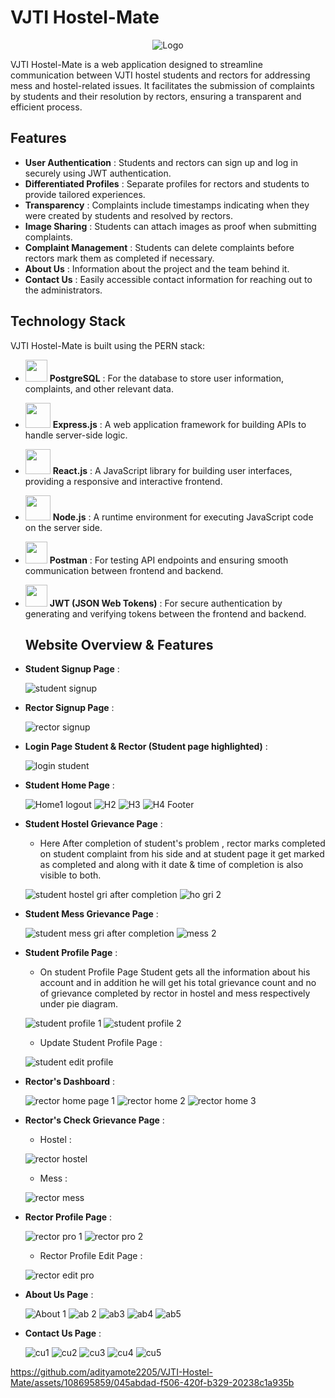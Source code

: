 # VJTI Hostel-Mate



<div align="center">
  <img src="https://github.com/adityamote2205/VJTI-Hostel-Mate/assets/108695859/707c6600-4c5a-4aa8-a2aa-b5f46d3863b9" alt="Logo">
</div>




VJTI Hostel-Mate is a web application designed to streamline communication between VJTI hostel students and rectors for addressing mess and hostel-related issues. It facilitates the submission of complaints by students and their resolution by rectors, ensuring a transparent and efficient process.

## Features

- **User Authentication** : Students and rectors can sign up and log in securely using JWT authentication.
- **Differentiated Profiles** : Separate profiles for rectors and students to provide tailored experiences.
- **Transparency** : Complaints include timestamps indicating when they were created by students and resolved by rectors.
- **Image Sharing** : Students can attach images as proof when submitting complaints.
- **Complaint Management** : Students can delete complaints before rectors mark them as completed if necessary.
- **About Us** : Information about the project and the team behind it.
- **Contact Us** : Easily accessible contact information for reaching out to the administrators.

## Technology Stack

VJTI Hostel-Mate is built using the PERN stack:
- <img src="https://upload.wikimedia.org/wikipedia/commons/thumb/2/29/Postgresql_elephant.svg/640px-Postgresql_elephant.svg.png" width="35">  **PostgreSQL** : For the database to store user information, complaints, and other relevant data.

- <img src="https://www.vectorlogo.zone/logos/expressjs/expressjs-ar21.png" width="40">  **Express.js** : A web application framework for building APIs to handle server-side logic.
- <img src="https://upload.wikimedia.org/wikipedia/commons/thumb/a/a7/React-icon.svg/2300px-React-icon.svg.png" width="40">  **React.js** : A JavaScript library for building user interfaces, providing a responsive and interactive frontend.
- <img src="https://upload.wikimedia.org/wikipedia/commons/thumb/d/d9/Node.js_logo.svg/2560px-Node.js_logo.svg.png" width="40">  **Node.js** : A runtime environment for executing JavaScript code on the server side.
- <img src="https://uxwing.com/wp-content/themes/uxwing/download/brands-and-social-media/postman-icon.png" width="35">  **Postman** : For testing API endpoints and ensuring smooth communication between frontend and backend.
- <img src="https://seeklogo.com/images/J/json-web-tokens-jwt-io-logo-C003DEC47A-seeklogo.com.png" width="35">  **JWT (JSON Web Tokens)** : For secure authentication by generating and verifying tokens between the frontend and backend.

  ## Website Overview & Features
- **Student Signup Page** :
    
  ![student signup](https://github.com/adityamote2205/VJTI-Hostel-Mate/assets/108695859/c1750779-649a-4844-bc47-5b5321b3fe4c)

- **Rector Signup Page** :

  ![rector signup](https://github.com/adityamote2205/VJTI-Hostel-Mate/assets/108695859/2758fa38-b560-49ab-823d-20bf17efe435)

- **Login Page Student & Rector (Student page highlighted)** :

  ![login student](https://github.com/adityamote2205/VJTI-Hostel-Mate/assets/108695859/661ee6a3-4f03-469d-bdc8-95942e203dbf)

- **Student Home Page** :
  
  ![Home1 logout](https://github.com/adityamote2205/VJTI-Hostel-Mate/assets/108695859/e9a3a37b-e588-41c3-aa55-1ef2ecc5f7f5)
  ![H2](https://github.com/adityamote2205/VJTI-Hostel-Mate/assets/108695859/e9d105a1-4beb-47a6-ac75-935d3f523800)
  ![H3](https://github.com/adityamote2205/VJTI-Hostel-Mate/assets/108695859/f64aee20-8f7b-4e35-aaec-380f35f0768d)
  ![H4 Footer](https://github.com/adityamote2205/VJTI-Hostel-Mate/assets/108695859/1609c446-fa00-43a7-a0aa-2f7708527aa4)

- **Student Hostel Grievance Page** :
  - Here After completion of student's problem , rector marks completed on student complaint from his side and at student page it get marked as completed and along 
    with it date & time of completion is also visible to both.

  ![student hostel gri after completion](https://github.com/adityamote2205/VJTI-Hostel-Mate/assets/108695859/e8556362-f1f0-42e0-858d-9db6081396a5)
  ![ho gri 2](https://github.com/adityamote2205/VJTI-Hostel-Mate/assets/108695859/0dc9fe3c-8482-420b-b763-a8999644e21d)

- **Student Mess Grievance Page** :

  ![student mess gri after completion](https://github.com/adityamote2205/VJTI-Hostel-Mate/assets/108695859/4411c4a7-c594-406e-ae86-5dbe4424356d)
  ![mess 2](https://github.com/adityamote2205/VJTI-Hostel-Mate/assets/108695859/ff253421-b24e-4055-ad7f-dac8fcbf82dc)

- **Student Profile Page** :
  - On student Profile Page Student gets all the information about his account and in addition he will get his total grievance count and no of grievance completed by rector in hostel and mess respectively 
    under pie diagram.
   
  ![student profile 1](https://github.com/adityamote2205/VJTI-Hostel-Mate/assets/108695859/a95e98dc-1539-4a98-8534-8a2b2cb2a126)
  ![student profile 2](https://github.com/adityamote2205/VJTI-Hostel-Mate/assets/108695859/5796d38e-c6bb-414b-85a0-fc8f2d846705)

  - Update Student Profile Page :

  ![student edit profile ](https://github.com/adityamote2205/VJTI-Hostel-Mate/assets/108695859/eaeda7d4-1dfc-46b2-99a1-8b85b84dd7bc)

- **Rector's Dashboard** :

  ![rector home page 1](https://github.com/adityamote2205/VJTI-Hostel-Mate/assets/108695859/9cf7e036-027e-46c3-8389-3a2e595a6a07)
  ![rector home 2](https://github.com/adityamote2205/VJTI-Hostel-Mate/assets/108695859/b0505fde-dce1-47b3-9230-fa31882c0726)
  ![rector home 3](https://github.com/adityamote2205/VJTI-Hostel-Mate/assets/108695859/4f7d5213-ee32-4f54-8e78-086268899c95)

- **Rector's Check Grievance Page** :

   - Hostel :

   ![rector hostel ](https://github.com/adityamote2205/VJTI-Hostel-Mate/assets/108695859/502e21d8-ebc8-48a6-94b0-c05316095362)

   - Mess :

  ![rector mess](https://github.com/adityamote2205/VJTI-Hostel-Mate/assets/108695859/ea96a40e-5ef9-458b-a483-4e9828245d9f)

- **Rector Profile Page** :

  ![rector pro 1](https://github.com/adityamote2205/VJTI-Hostel-Mate/assets/108695859/539d4390-e033-443d-9401-cf5ab8c2e9ef)
  ![rector pro 2](https://github.com/adityamote2205/VJTI-Hostel-Mate/assets/108695859/0e2a6511-7ba1-4e37-bbef-a02f41dfe7e7)

  - Rector Profile Edit Page :

  ![rector edit pro](https://github.com/adityamote2205/VJTI-Hostel-Mate/assets/108695859/c4c1cd5d-722b-4135-ba9b-c0050f229e42)

- **About Us Page** :

  ![About 1](https://github.com/adityamote2205/VJTI-Hostel-Mate/assets/108695859/23ba1966-587e-4601-bf1a-3fdda3ed45bb)
  ![ab 2](https://github.com/adityamote2205/VJTI-Hostel-Mate/assets/108695859/e6965142-eda4-4080-9762-80605bb5af53)
  ![ab3](https://github.com/adityamote2205/VJTI-Hostel-Mate/assets/108695859/6c3fcdfd-3c59-4e4b-8dfb-7406ff118d0d)
  ![ab4](https://github.com/adityamote2205/VJTI-Hostel-Mate/assets/108695859/c3ca1ee0-6882-4a47-8c39-3b8eed83e16e)
  ![ab5](https://github.com/adityamote2205/VJTI-Hostel-Mate/assets/108695859/79eb776b-f0dd-45af-a976-266e2183545e)


- **Contact Us Page** :

  ![cu1](https://github.com/adityamote2205/VJTI-Hostel-Mate/assets/108695859/9e5a3f6d-8288-44dd-a3c1-2b538e6bbcad)
  ![cu2](https://github.com/adityamote2205/VJTI-Hostel-Mate/assets/108695859/46296560-be86-4d82-b78c-49ccf3a0f099)
  ![cu3](https://github.com/adityamote2205/VJTI-Hostel-Mate/assets/108695859/8219f55a-54e6-42d9-9a39-a3e2f00bf261)
  ![cu4](https://github.com/adityamote2205/VJTI-Hostel-Mate/assets/108695859/8395fe87-ce87-48f7-b65f-2ad552e0db7f)
  ![cu5](https://github.com/adityamote2205/VJTI-Hostel-Mate/assets/108695859/6604f5ae-4cf9-4971-b78c-9fcc7c451e31)

  


https://github.com/adityamote2205/VJTI-Hostel-Mate/assets/108695859/045abdad-f506-420f-b329-20238c1a935b










  






 
    
















